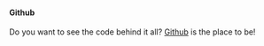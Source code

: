 #### Github

Do you want to see the code behind it all?
[Github](https://github.com/Lioo19/ramverk1project) is the place to be!
